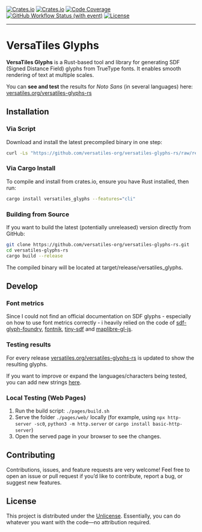 [![Crates.io](https://img.shields.io/crates/v/versatiles_glyphs?label=crates.io)](https://crates.io/crates/versatiles_glyphs)
[![Crates.io](https://img.shields.io/crates/d/versatiles_glyphs?label=downloads)](https://crates.io/crates/versatiles_glyphs)
[![Code Coverage](https://codecov.io/gh/versatiles-org/versatiles-glyphs-rs/branch/main/graph/badge.svg?token=2eUtj8ick2)](https://codecov.io/gh/versatiles-org/versatiles-glyphs-rs)
[![GitHub Workflow Status (with event)](https://img.shields.io/github/actions/workflow/status/versatiles-org/versatiles-glyphs-rs/ci.yml)](https://github.com/versatiles-org/versatiles-glyphs-rs/actions/workflows/ci.yml)
[![License](https://img.shields.io/badge/license-Unlicense-green)](https://unlicense.org/)

---

# VersaTiles Glyphs

**VersaTiles Glyphs** is a Rust-based tool and library for generating SDF (Signed Distance Field) glyphs from TrueType fonts. It enables smooth rendering of text at multiple scales.

You can **see and test** the results for _Noto Sans_ (in several languages) here:  
[versatiles.org/versatiles-glyphs-rs](https://versatiles.org/versatiles-glyphs-rs/)

## Installation

### Via Script

Download and install the latest precompiled binary in one step:

```bash
curl -Ls "https://github.com/versatiles-org/versatiles-glyphs-rs/raw/refs/heads/main/scripts/install.sh" | sh
```

### Via Cargo Install

To compile and install from crates.io, ensure you have Rust installed, then run:

```bash
cargo install versatiles_glyphs --features="cli"
```

### Building from Source

If you want to build the latest (potentially unreleased) version directly from GitHub:

```bash
git clone https://github.com/versatiles-org/versatiles-glyphs-rs.git
cd versatiles-glyphs-rs
cargo build --release
```

The compiled binary will be located at target/release/versatiles_glyphs.

## Develop

### Font metrics

Since I could not find an official documentation on SDF glyphs - especially on how to use font metrics correctly - i heavily relied on the code of [sdf-glyph-foundry](https://github.com/mapbox/sdf-glyph-foundry/blob/master/include/mapbox/glyph_foundry_impl.hpp), [fontnik](https://github.com/mapbox/fontnik/blob/master/lib/sdf.js), [tiny-sdf](https://github.com/mapbox/tiny-sdf) and [maplibre-gl-js](https://github.com/maplibre/maplibre-gl-js/blob/main/src/render/glyph_manager.ts).

### Testing results

For every release [versatiles.org/versatiles-glyphs-rs](https://versatiles.org/versatiles-glyphs-rs/) is updated to show the resulting glyphs.

If you want to improve or expand the languages/characters being tested, you can add new strings [here](https://github.com/versatiles-org/versatiles-glyphs-rs/blob/main/pages/web/index.html#L26).

### Local Testing (Web Pages)

1. Run the build script: `./pages/build.sh`
2. Serve the folder `./pages/web/` locally (for example, using `npx http-server -sc0`, `python3 -m http.server` or `cargo install basic-http-server`)
3. Open the served page in your browser to see the changes.

## Contributing

Contributions, issues, and feature requests are very welcome!
Feel free to open an issue or pull request if you’d like to contribute, report a bug, or suggest new features.

## License

This project is distributed under the [Unlicense](https://unlicense.org/). Essentially, you can do whatever you want with the code—no attribution required.
